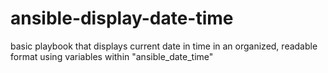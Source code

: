 # ansible-display-date-time
basic playbook that displays current date in time in an organized, readable format using variables within "ansible_date_time"
